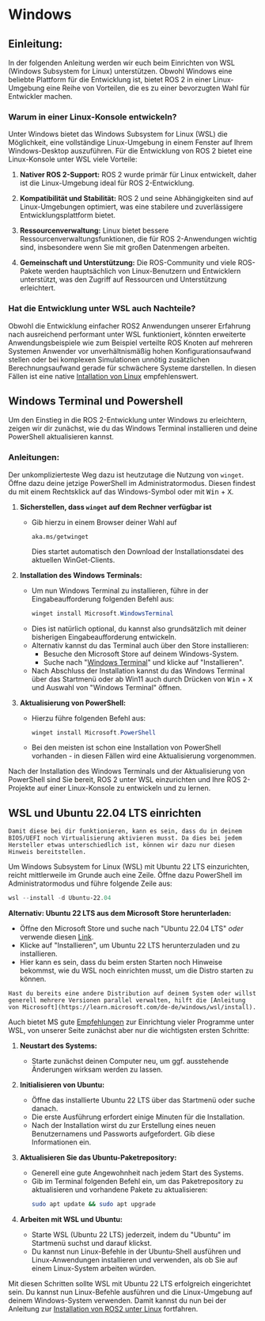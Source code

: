 # Windows

## Einleitung:

In der folgenden Anleitung werden wir euch beim Einrichten von WSL (Windows Subsystem for Linux) unterstützen. Obwohl Windows eine beliebte Plattform für die Entwicklung ist, bietet ROS 2 in einer Linux-Umgebung eine Reihe von Vorteilen, die es zu einer bevorzugten Wahl für Entwickler machen.

### Warum in einer Linux-Konsole entwickeln?

Unter Windows bietet das Windows Subsystem for Linux (WSL) die Möglichkeit, eine vollständige Linux-Umgebung in einem Fenster auf Ihrem Windows-Desktop auszuführen. Für die Entwicklung von ROS 2 bietet eine Linux-Konsole unter WSL viele Vorteile:

1. **Nativer ROS 2-Support:** ROS 2 wurde primär für Linux entwickelt, daher ist die Linux-Umgebung ideal für ROS 2-Entwicklung.

2. **Kompatibilität und Stabilität:** ROS 2 und seine Abhängigkeiten sind auf Linux-Umgebungen optimiert, was eine stabilere und zuverlässigere Entwicklungsplattform bietet.

3. **Ressourcenverwaltung:** Linux bietet bessere Ressourcenverwaltungsfunktionen, die für ROS 2-Anwendungen wichtig sind, insbesondere wenn Sie mit großen Datenmengen arbeiten.

4. **Gemeinschaft und Unterstützung:** Die ROS-Community und viele ROS-Pakete werden hauptsächlich von Linux-Benutzern und Entwicklern unterstützt, was den Zugriff auf Ressourcen und Unterstützung erleichtert.

### Hat die Entwicklung unter WSL auch Nachteile?

Obwohl die Entwicklung einfacher ROS2 Anwendungen unserer Erfahrung nach ausreichend performant unter WSL funktioniert, könnten erweiterte Anwendungsbeispiele wie zum Beispiel verteilte ROS Knoten auf mehreren Systemen Anwender vor unverhältnismäßig hohen Konfigurationsaufwand stellen oder bei komplexen Simulationen unnötig zusätzlichen Berechnungsaufwand gerade für schwächere Systeme darstellen. In diesen Fällen ist eine native [Intallation von Linux](linux.md) empfehlenswert.

## Windows Terminal und Powershell

Um den Einstieg in die ROS 2-Entwicklung unter Windows zu erleichtern, zeigen wir dir zunächst, wie du das Windows Terminal installieren und deine PowerShell aktualisieren kannst.

### Anleitungen:

Der unkomplizierteste Weg dazu ist heutzutage die Nutzung von `winget`. Öffne dazu deine jetzige PowerShell im Administratormodus. Diesen findest du mit einem Rechtsklick auf das Windows-Symbol oder mit <kbd>Win</kbd> + <kbd>X</kbd>.

1. **Sicherstellen, dass `winget` auf dem Rechner verfügbar ist**
   - Gib hierzu in einem Browser deiner Wahl auf
     ```
     aka.ms/getwinget
     ```
     Dies startet automatisch den Download der Installationsdatei des aktuellen WinGet-Clients.
2. **Installation des Windows Terminals:**
    - Um nun Windows Terminal zu installieren, führe in der Eingabeaufforderung folgenden Befehl aus:
      ```Powershell
      winget install Microsoft.WindowsTerminal
      ```
    - Dies ist natürlich optional, du kannst also grundsätzlich mit deiner bisherigen Eingabeaufforderung entwickeln.
    - Alternativ kannst du das Terminal auch über den Store installieren:
        - Besuche den Microsoft Store auf deinem Windows-System.
        - Suche nach "[Windows Terminal](https://apps.microsoft.com/detail/9N0DX20HK701)" und klicke auf "Installieren".
    - Nach Abschluss der Installation kannst du das Windows Terminal über das Startmenü oder ab Win11 auch durch Drücken von <kbd>Win</kbd> + <kbd>X</kbd> und Auswahl von "Windows Terminal" öffnen.

3. **Aktualisierung von PowerShell:**
   - Hierzu führe folgenden Befehl aus:
     ```Powershell
     winget install Microsoft.PowerShell
     ```
   - Bei den meisten ist schon eine Installation von PowerShell vorhanden - in diesen Fällen wird eine Aktualisierung vorgenommen.

Nach der Installation des Windows Terminals und der Aktualisierung von PowerShell sind Sie bereit, ROS 2 unter WSL einzurichten und Ihre ROS 2-Projekte auf einer Linux-Konsole zu entwickeln und zu lernen.

## WSL und Ubuntu 22.04 LTS einrichten

```{tip}
Damit diese bei dir funktionieren, kann es sein, dass du in deinem BIOS/UEFI noch Virtualisierung aktivieren musst. Da dies bei jedem Hersteller etwas unterschiedlich ist, können wir dazu nur diesen Hinweis bereitstellen.
```

Um Windows Subsystem for Linux (WSL) mit Ubuntu 22 LTS einzurichten, reicht mittlerweile im Grunde auch eine Zeile. Öffne dazu PowerShell im Administratormodus und führe folgende Zeile aus:

```PowerShell
wsl --install -d Ubuntu-22.04
```

**Alternativ: Ubuntu 22 LTS aus dem Microsoft Store herunterladen:**
   - Öffne den Microsoft Store und suche nach "Ubuntu 22.04 LTS" _oder_ verwende diesen [Link](https://apps.microsoft.com/detail/9PN20MSR04DW).
   - Klicke auf "Installieren", um Ubuntu 22 LTS herunterzuladen und zu installieren.
   - Hier kann es sein, dass du beim ersten Starten noch Hinweise bekommst, wie du WSL noch einrichten musst, um die Distro starten zu können.

```{note}
Hast du bereits eine andere Distribution auf deinem System oder willst generell mehrere Versionen parallel verwalten, hilft die [Anleitung von Microsoft](https://learn.microsoft.com/de-de/windows/wsl/install).
```

Auch bietet MS gute [Empfehlungen](https://learn.microsoft.com/de-de/windows/wsl/setup/environment) zur Einrichtung vieler Programme unter WSL, von unserer Seite zunächst aber nur die wichtigsten ersten Schritte:

1. **Neustart des Systems:**
   - Starte zunächst deinen Computer neu, um ggf. ausstehende Änderungen wirksam werden zu lassen.

2. **Initialisieren von Ubuntu:**
   - Öffne das installierte Ubuntu 22 LTS über das Startmenü oder suche danach.
   - Die erste Ausführung erfordert einige Minuten für die Installation.
   - Nach der Installation wirst du zur Erstellung eines neuen Benutzernamens und Passworts aufgefordert. Gib diese Informationen ein.

3. **Aktualisieren Sie das Ubuntu-Paketrepository:**
   - Generell eine gute Angewohnheit nach jedem Start des Systems.
   - Gib im Terminal folgenden Befehl ein, um das Paketrepository zu aktualisieren und vorhandene Pakete zu aktualisieren:
     ```bash
     sudo apt update && sudo apt upgrade
     ```

5. **Arbeiten mit WSL und Ubuntu:**
   - Starte WSL (Ubuntu 22 LTS) jederzeit, indem du "Ubuntu" im Startmenü suchst und darauf klickst.
   - Du kannst nun Linux-Befehle in der Ubuntu-Shell ausführen und Linux-Anwendungen installieren und verwenden, als ob Sie auf einem Linux-System arbeiten würden.

Mit diesen Schritten sollte WSL mit Ubuntu 22 LTS erfolgreich eingerichtet sein. Du kannst nun Linux-Befehle ausführen und die Linux-Umgebung auf deinem Windows-System verwenden. Damit kannst du nun bei der Anleitung zur [Installation von ROS2 unter Linux](linux.md) fortfahren.
